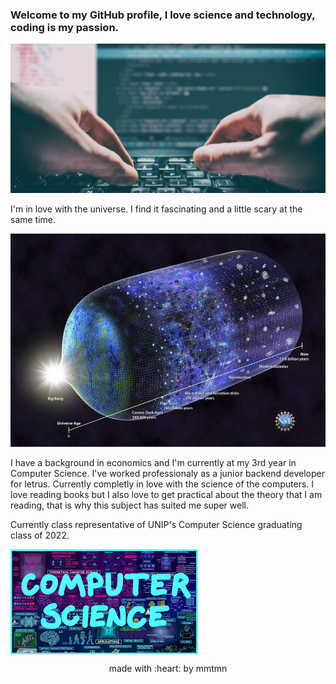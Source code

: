 ### Welcome to my GitHub profile, I love science and technology, coding is my passion. 

<!--
**mmtmn/mmtmn** is a ✨ _special_ ✨ repository because its `README.md` (this file) appears on your GitHub profile.
-->

![](https://github.com/mmtmn/mmtmn/blob/main/.github/coding.jpg)


I'm in love with the universe. I find it fascinating and a little scary at the same time.


![](https://github.com/mmtmn/mmtmn/blob/main/.github/universeImage.jpg)

I have a background in economics and I'm currently at my 3rd year in Computer Science. I've worked professionaly as a junior backend developer for letrus.
Currently completly in love with the science of the computers. I love reading books but I also love to get practical about the theory that I am reading, that is why this subject has suited me super well.

Currently class representative of UNIP's Computer Science graduating class of 2022.

<img align="center" src="https://github.com/mmtmn/mmtmn/blob/main/.github/computerScience.jpg">

<p align="center">made with :heart: by mmtmn</p>